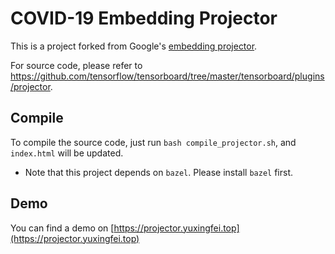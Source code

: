# COVID-19 Embedding Projector
This is a project forked from Google's [embedding projector](https://github.com/tensorflow/embedding-projector-standalone).

For source code, please refer to https://github.com/tensorflow/tensorboard/tree/master/tensorboard/plugins/projector.

## Compile
To compile the source code, just run `bash compile_projector.sh`, and `index.html` will be updated.

- Note that this project depends on `bazel`. Please install `bazel` first.

## Demo
You can find a demo on [https://projector.yuxingfei.top](https://projector.yuxingfei.top)